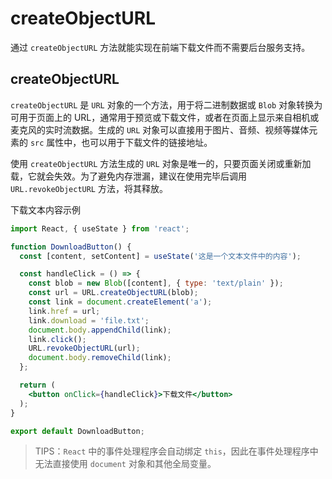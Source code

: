 # createObjectURL

通过 `createObjectURL` 方法就能实现在前端下载文件而不需要后台服务支持。

## createObjectURL

`createObjectURL` 是 `URL` 对象的一个方法，用于将二进制数据或 `Blob` 对象转换为可用于页面上的 URL，通常用于预览或下载文件，或者在页面上显示来自相机或麦克风的实时流数据。生成的 `URL` 对象可以直接用于图片、音频、视频等媒体元素的 `src` 属性中，也可以用于下载文件的链接地址。

使用 `createObjectURL` 方法生成的 `URL` 对象是唯一的，只要页面关闭或重新加载，它就会失效。为了避免内存泄漏，建议在使用完毕后调用 `URL.revokeObjectURL` 方法，将其释放。

下载文本内容示例

```jsx
import React, { useState } from 'react';

function DownloadButton() {
  const [content, setContent] = useState('这是一个文本文件中的内容');

  const handleClick = () => {
    const blob = new Blob([content], { type: 'text/plain' });
    const url = URL.createObjectURL(blob);
    const link = document.createElement('a');
    link.href = url;
    link.download = 'file.txt';
    document.body.appendChild(link);
    link.click();
    URL.revokeObjectURL(url);
    document.body.removeChild(link);
  };

  return (
    <button onClick={handleClick}>下载文件</button>
  );
}

export default DownloadButton;
```

> TIPS：`React` 中的事件处理程序会自动绑定 `this`，因此在事件处理程序中无法直接使用 `document` 对象和其他全局变量。
